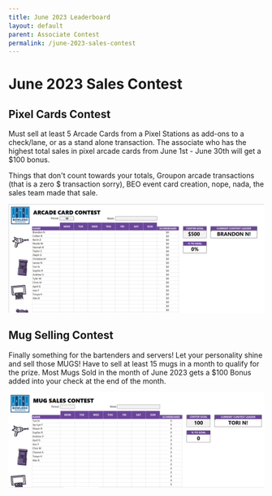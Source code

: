 ```yaml
--- 
title: June 2023 Leaderboard
layout: default
parent: Associate Contest
permalink: /june-2023-sales-contest
---
```


# June 2023 Sales Contest

## Pixel Cards Contest

Must sell at least 5 Arcade Cards from a Pixel Stations as add-ons to a check/lane, or as a stand alone transaction. The associate who has the highest total sales in pixel arcade cards from June 1st - June 30th will get a $100 bonus.

Things that don't count towards your totals, Groupon arcade transactions (that is a zero $ transaction sorry), BEO event card creation, nope, nada, the sales team made that sale. <br>


[![contest](/assets/img/arcade-contest-6-2023.png)](/assets/img/arcade-contest-6-2023.png)


## Mug Selling Contest

Finally something for the bartenders and servers! Let your personality shine and sell those MUGS! Have to sell at least 15 mugs in a month to qualify for the prize. Most Mugs Sold in the month of June 2023 gets a $100 Bonus added into your check at the end of the month.

[![contest](/assets/img/mug-contest-6-2023.png)](/assets/img/mug-contest-6-2023.png)